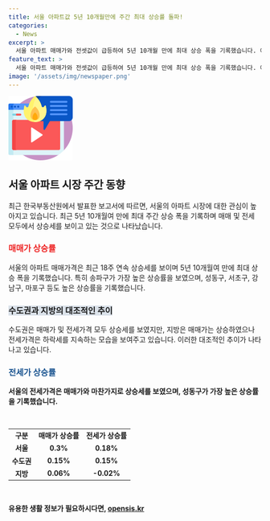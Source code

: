 ```yaml
---
title: 서울 아파트값 5년 10개월만에 주간 최대 상승률 돌파!
categories:
  - News
excerpt: >
  서울 아파트 매매가와 전셋값이 급등하여 5년 10개월 만에 최대 상승 폭을 기록했습니다. 이번 주 서울 아파트 매매가격은 0.3% 상승하여 18주 연속 상승세를 이어갔으며, 특히 송파구가 가장 높은 상승률을 보였습니다. 수도권 아파트 매매가는 0.15% 상승하고, 서울과 마찬가지로 전세가격도 상승세를 이어가고 있습니다. 하지만 지방은 전세시장에서 하락세를 지속하며 0.02% 하락했습니다.
feature_text: >
  서울 아파트 매매가와 전셋값이 급등하여 5년 10개월 만에 최대 상승 폭을 기록했습니다. 이번 주 서울 아파트 매매가격은 0.3% 상승하여 18주 연속 상승세를 이어갔으며, 특히 송파구가 가장 높은 상승률을 보였습니다. 수도권 아파트 매매가는 0.15% 상승하고, 서울과 마찬가지로 전세가격도 상승세를 이어가고 있습니다. 하지만 지방은 전세시장에서 하락세를 지속하며 0.02% 하락했습니다.
image: '/assets/img/newspaper.png'
---
```


<p><img src="/assets/img/news.png" alt="rentncar 속보" /></p>

<h2 data-ke-size="size26">서울 아파트 시장 주간 동향</h2>

<p data-ke-size="size16">최근 한국부동산원에서 발표한 보고서에 따르면, 서울의 아파트 시장에 대한 관심이 높아지고 있습니다. 최근 5년 10개월여 만에 최대 주간 상승 폭을 기록하며 매매 및 전세 모두에서 상승세를 보이고 있는 것으로 나타났습니다.</p>

<h3><b><span style="color: #ee2323;">매매가 상승률</span></b></h3>

<p data-ke-size="size16">서울의 아파트 매매가격은 최근 18주 연속 상승세를 보이며 5년 10개월여 만에 최대 상승 폭을 기록했습니다. 특히 송파구가 가장 높은 상승률을 보였으며, 성동구, 서초구, 강남구, 마포구 등도 높은 상승률을 기록했습니다.</p>

<h3><b><span style="background-color: #21538527;">수도권과 지방의 대조적인 추이</span></b></h3>

<p data-ke-size="size16">수도권은 매매가 및 전세가격 모두 상승세를 보였지만, 지방은 매매가는 상승하였으나 전세가격은 하락세를 지속하는 모습을 보여주고 있습니다. 이러한 대조적인 추이가 나타나고 있습니다.</p>

<h3><b><span style="color: #1a5490;">전세가 상승률</span><b></h3>

<p data-ke-size="size16">서울의 전세가격은 매매가와 마찬가지로 상승세를 보였으며, 성동구가 가장 높은 상승률을 기록했습니다. </p>

<p data-ke-size="size16">&nbsp;</p>

<table>
    <tbody>
        <tr>
            <td style="text-align: center; height: 17px;"><b>구분</b></td>
            <td style="text-align: center; height: 17px;"><b>매매가 상승률</b></td>
            <td style="text-align: center; height: 17px;"><b>전세가 상승률</b></td>
        </tr>
        <tr>
            <td style="text-align: center; height: 17px;">서울</td>
            <td style="text-align: center; height: 17px;">0.3%</td>
            <td style="text-align: center; height: 17px;">0.18%</td>
        </tr>
        <tr>
            <td style="text-align: center; height: 17px;">수도권</td>
            <td style="text-align: center; height: 17px;">0.15%</td>
            <td style="text-align: center; height: 17px;">0.15%</td>
        </tr>
        <tr>
            <td style="text-align: center; height: 17px;">지방</td>
            <td style="text-align: center; height: 17px;">0.06%</td>
            <td style="text-align: center; height: 17px;">-0.02%</td>
        </tr>
    </tbody>
</table>

<p data-ke-size="size16">&nbsp;</p>
유용한 생활 정보가 필요하시다면, <a href="https://opensis.kr" rel="dofollow">opensis.kr</a>


